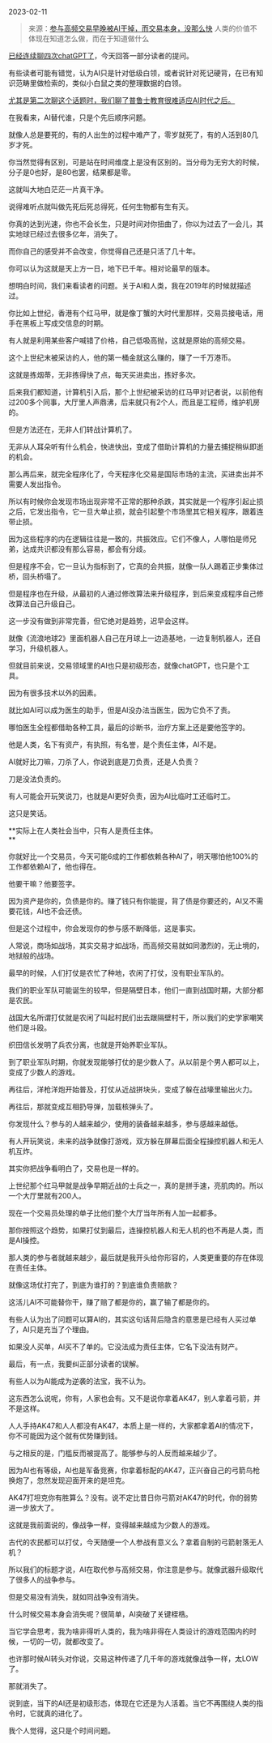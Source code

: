 2023-02-11

> 来源：[参与高频交易早晚被AI干掉，而交易本身，没那么快](http://mp.weixin.qq.com/s?__biz=MzU3NDc5Nzc0NQ==&mid=2247522478&idx=1&sn=27f12271c6a75783d421fab6d3e461bf&chksm=fd2e3a70ca59b3665ece0a096207dd7402047c9f312bc27f01bc2dc8a0d3fb0866f29c19b683&scene=27#wechat_redirect)
> 人类的价值不体现在知道怎么做，而在于知道做什么

[已经连续聊四次chatGPT了](http://mp.weixin.qq.com/s?__biz=MzU0MjYwNDU2Mw==&mid=2247509828&idx=2&sn=a1b9f02cb6f54e66e99bf141f96c49a9&chksm=fb1acb38cc6d422e72d6045f5e73a4bf3966c60c6b94e2120d0c0e6589ecccf95b1d5cc70e53&scene=21#wechat_redirect)，今天回答一部分读者的提问。  

有些读者可能有错觉，认为AI只是针对低级白领，或者说针对死记硬背，在已有知识范畴里做检索的，类似小白鼠之类的整理数据的白领。

[尤其是第二次聊这个话题时，我们聊了普鲁士教育很难适应AI时代之后。  
](http://mp.weixin.qq.com/s?__biz=MzU0MjYwNDU2Mw==&mid=2247509815&idx=2&sn=4fd136f45d8f4e7287cc4d347c1ef458&chksm=fb1acb4bcc6d425d57b1a4c283b202fbcba3346e44b573f1f7ba534d1a432dcb0ff07e4cff38&scene=21#wechat_redirect)

在我看来，AI替代谁，只是个先后顺序问题。  

就像人总是要死的，有的人出生的过程中难产了，零岁就死了，有的人活到80几岁才死。  

你当然觉得有区别，可是站在时间维度上是没有区别的。当分母为无穷大的时候，分子是0也好，是80也罢，结果都是零。  

这就叫大地白茫茫一片真干净。  

说得难听点就叫做先死后死总得死，任何生物都有生有灭。  

你真的达到光速，你也不会长生，只是时间对你扭曲了，你以为过去了一会儿，其实地球已经过去很多亿年，消失了。

而你自己的感受并不会改变，你觉得自己还是只活了几十年。  

你可以认为这就是天上方一日，地下已千年。相对论最早的版本。

想明白时间，我们来看读者的问题。关于AI和人类，我在2019年的时候就描述过。  

你比如上世纪，香港有个红马甲，就是像丁蟹的大时代里那样，交易员接电话，用手在黑板上写成交信息的时期。

有人就是利用某些客户喊错了价格，自己低吸高抛，这就是原始的高频交易。  

这个上世纪末被采访的人，他的第一桶金就这么赚的，赚了一千万港币。  

这就是拣烟蒂，无非拣得快了点，每天买进卖出，拣好多次。  

后来我们都知道，计算机引入后，那个上世纪被采访的红马甲对记者说，以前他有过200多个同事，大厅里人声鼎沸，后来就只有2个人，而且是工程师，维护机房的。

但是方法还在，无非人们转战计算机了。  

无非从人耳朵听有什么机会，快进快出，变成了借助计算机的力量去捕捉稍纵即逝的机会。  

那么再后来，就完全程序化了，今天程序化交易是国际市场的主流，买进卖出并不需要人发出指令。

所以有时候你会发现市场出现非常不正常的那种杀跌，其实就是一个程序引起止损之后，它发出指令，它一旦大单止损，就会引起整个市场里其它相关程序，跟着连带止损。

因为这些程序的内在逻辑往往是一致的，共振效应。它们不像人，人哪怕是师兄弟，达成共识都没有那么容易，都会有分歧。

但是程序不会，它一旦认为指标到了，它真的会共振，就像一队人踢着正步集体过桥，回头桥塌了。

但是程序也在升级，从最初的人通过修改算法来升级程序，到后来变成程序自己修改算法自己升级自己。  

这一步没有做到非常完善，但它绝对是趋势，迟早会这样。  

就像《流浪地球2》里面机器人自己在月球上一边造基地，一边复制机器人，还自学习，升级机器人。

但就目前来说，交易领域里的AI也只是初级形态，就像chatGPT，也只是个工具。  

因为有很多技术以外的因素。  

就比如AI可以成为医生的助手，但是AI没办法当医生，因为它负不了责。

哪怕医生全程都借助各种工具，最后的诊断书，治疗方案上还是要他签字的。  

他是人类，名下有资产，有执照，有名誉，是个责任主体，AI不是。

AI就好比刀嘛，刀杀了人，你说到底是刀负责，还是人负责？  

刀是没法负责的。

有人可能会开玩笑说刀，也就是AI更好负责，因为AI比临时工还临时工。  

这只是笑话。

 **实际上在人类社会当中，只有人是责任主体。  
**

你就好比一个交易员，今天可能6成的工作都依赖各种AI了，明天哪怕他100%的工作都依赖AI了，他也得在。  

他要干嘛？他要签字。

因为资产是你的，负债是你的。赚了钱只有你能提，背了债是你要还的，AI又不需要花钱，AI也不会还债。  

但是这个过程中，你会发现你的参与感不断降低，这是事实。  

人常说，商场如战场，其实交易才如战场，而高频交易就如同激烈的，无止境的，地狱般的战场。

最早的时候，人们打仗是农忙了种地，农闲了打仗，没有职业军队的。  

我们的职业军队可能诞生的较早，但是隔壁日本，他们一直到战国时期，大部分都是农民。

战国大名所谓打仗就是农闲了叫起村民们出去跟隔壁村干，所以我们的史学家嘲笑他们是斗殴。  

织田信长发明了兵农分离，也就是开始养职业军队。  

到了职业军队时期，你就发现能够打仗的是少数人了。从以前是个男人都可以上，变成了少数人的游戏。

再往后，洋枪洋炮开始普及，打仗从近战拼块头，变成了躲在战壕里输出火力。  

再往后，那就变成互相扔导弹，加载核弹头了。  

你发现什么？参与的人越来越少，使用的装备越来越多，参与感越来越低。  

有人开玩笑说，未来的战争就像打游戏，双方躲在屏幕后面全程操控机器人和无人机互炸。

其实你把战争看明白了，交易也是一样的。  

上世纪那个红马甲就是战争早期近战的士兵之一，真的是拼手速，亮肌肉的。所以一个大厅里就有200人。

现在一个交易员处理的单子比他们整个大厅当年所有人加一起都多。  

那你按照这个趋势，如果打仗到最后，连操控机器人和无人机的也不再是人类，而是AI操控。

那人类的参与者就越来越少，最后就是我开头给你形容的，人类更重要的存在体现在责任主体。  

就像这场仗打完了，到底为谁打的？到底谁负责赔款？  

这活儿AI不可能替你干，赚了赔了都是你的，赢了输了都是你的。

有些人认为出了问题可以算AI的，其实这句话背后隐含的意思是已经有人买过单了，AI只是充当了个理由。  

如果没人买单，AI买不了单的。它没法成为责任主体，它名下没法有财产。

最后，有一点，我要纠正部分读者的误解。  

有些人以为AI能成为逆袭的法宝，我不认为。

这东西怎么说呢，你有，人家也会有。又不是说你拿着AK47，别人拿着弓箭，并不是这样。  

人人手持AK47和人人都没有AK47，本质上是一样的，大家都拿着AI的情况下，你不可能因为这个就有优势赚到钱。  

与之相反的是，门槛反而被提高了。能够参与的人反而越来越少了。

因为AI也有等级，AI也是军备竞赛，你拿着标配的AK47，正兴奋自己的弓箭鸟枪换炮了，忽然发现迎面开来的是坦克。

AK47打坦克你有胜算么？没有。说不定比昔日你弓箭对AK47的时代，你的弱势进一步放大了。  

这就是我前面说的，像战争一样，变得越来越成为少数人的游戏。  

古代的农民都可以打仗，今天随便一个人参战有意义么？拿着自制的弓箭射落无人机？

所以我们的标题才说，AI在取代参与高频交易，你注意是参与。就像武器升级取代了很多人的战争参与。

但是交易没有消失，就如同战争没有消失。  

什么时候交易本身会消失呢？很简单，AI突破了关键桎梏。  

当它学会思考，我为啥非得听人类的，我为啥非得在人类设计的游戏范围内的时候，一切的一切，就都改变了。

也许那时候AI转头对你说，交易这种传递了几千年的游戏就像战争一样，太LOW了。  

那就消失了。  

说到底，当下的AI还是初级形态，体现在它还是为人活着。当它不再围绕人类的指令时，它就真的进化了。

我个人觉得，这只是个时间问题。

